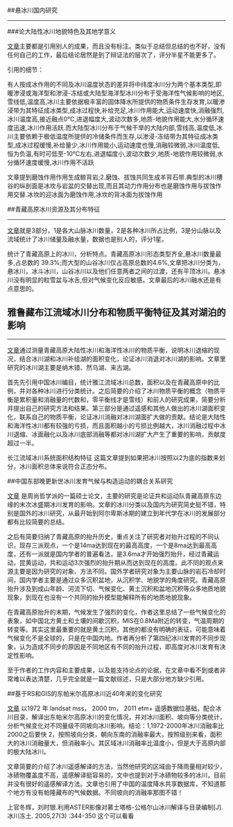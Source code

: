 ##悬冰川国内研究

----

###论大陆性冰川地貌特色及其地学意义

[文章](论大陆性冰川地貌特色及其地学意义_景才瑞.pdf)主要都是引用别人的成果，而且没有标注。类似于总结但总结的也不好，没有任何自己的工作，最后结论居然是到了辩证法的层次了，评分半星不能更多了。

引用的细节：

有人按成冰作用的不同及冰川温度状态的差异将中纬度冰川分为两个基本类型,即暖渗浸或海洋型和渗浸-冻结或大陆型海洋型冰川分布于受海洋性气候影响的地区,雪线低,温度高,冰川主要依据极丰富的固体降水所提供的物质条件生存发育,以暖渗浸带为其特征成冰类型,成冰过程快,补给充足,冰川作用能大,运动速度快,消融强烈,冰川温度高,接近融点0℃,进退幅度大,波动次数多,地质-地貌作用能大,水分循环速度迅速,冰川作用活跃.而大陆型冰川分布于气候干旱的大陆内部,雪线高,温度低,冰川主要依赖于极低温度所提供的冷储条件而生存,以渗浸-冻结带为其特征成冰类型,成冰过程缓慢,补给量少,冰川作用能小,运动速度也慢,消融较微弱,冰川温度低,恒为负温,有时可低至-10℃左右,进退幅度小,波动次数少,地质-地貌作用较微弱,水分循环速度缓慢,冰川作用不活跃


文章提到磨蚀作用作用生成鲸背岩;2.磨蚀、拔蚀共同生成羊背石带.典型的冰川槽谷的纵剖面是冰坎与岩盆的交替出现,而且其动力作用分布也是磨蚀作用与拔蚀作用交替.冰坎的迎冰面为磨蚀作用,冰坎的背冰面为拔蚀作用


##青藏高原冰川资源及其分布特征

----

[文章](青藏高原冰川资源及其分布特征.pdf)就是3部分，1是各大山脉冰川数量，2是各种冰川所占比例，3是分山脉以及流域统计了冰川储量及融水量，数据也是别人的，评分1星。

统计了青藏高原上的冰川，分析特点。青藏高原冰川形态类型齐全,悬冰川数量最多,占总数的 39.3%;而大型的山谷冰川仅占高原总数的4.6%,文章把冰川分类为，悬冰川，冰斗冰川，山谷冰川以及他们任意两者之间的过渡，还有平顶冰川。悬冰川没有明显的粒雪盆与冰舌,但对气候变化反应敏感。文章最后的冰川融水还是有点意思的。


## 雅鲁藏布江流域冰川分布和物质平衡特征及其对湖泊的影响

---------

[文章](雅鲁藏布江流域冰川分布和物质平衡特征及其对湖泊的影响_姚檀栋.pdf)通过测量青藏高原大陆性冰川和海洋性冰川的物质平衡，说明冰川退缩的现况，结合冰川湖和冰川补给湖的面积变化，论证冰川消退对冰川湖的影响。文章里研究的冰川湖主要是纳木错、然乌湖、来古湖。

首先先引用中国冰川编目，统计雅江流域冰川总数，面积以及在青藏高原中的比例，并对各种冰川进行分类统计。之后简要的介绍了冰川物质平衡的概念（物质平衡是累积量和消融量的代数和，零平衡线才是雪线）和前人的研究成果，简要分析并提出自己的研究方法和结果。第三部分是通过遥感和其他人做出的冰川湖面积变化，联系自己的物质平衡，论证冰川消融对冰川湖面扩大做的贡献。结论是大陆性和海洋性冰川都有较强的亏损，而且面积越小的亏损比例越大，冰川消融过程中冰川退缩、冰面融化以及冰川底部消融等都对冰川湖扩大产生了重要的影响，贡献度超过一半。


长江流域冰川系统面积结构特征 这篇文章提到如果把冰川按照以2为底的指数来划分，冰川面积总体来说符合正态分布。

##中国东部晚更新世冰川发育气候与构造运动的耦合关系研究

[文章](中国东部晚更新世冰川发育气候与构造运动的耦合关系研究_钟雷.caj) 是周尚哲学派的一篇硕士论文，主要的研究是论证共和运动队青藏高原东边缘的末次冰盛期冰川发育的影响。文章的冰川分类以及国内为研究简史挺不错，特别是国外的冰川研究，从最开始到阿尔卑斯冰期的建立到年代学在冰川的发展部分都有比较简要的总结。

之后有简要归纳了青藏高原的抬升历史，重点关注了研究者对抬升过程的不同认识，现存三派观点，一个是14ma达到现在的最高高度，一个是8ma达到最高高度，还有一派就是国内学者的普遍看法，是3.6ma才开始强烈抬升，经过青藏运动，昆黄运动，共和运动3次强烈的抬升期从而达到现在的高度。此不同的观点来源主要是因为研究的对象、方法不同。国外学者研究对象为主要山脉的岩石冷却时间，国内学者主要是通过众多沉积盆地，从沉积学、地貌学的角度研究。青藏高原抬升涉及到成山年龄、河流下切、气候变化、黄土沉积和盆地沉积等众多地质地貌现象，到现在也没有一个共同的抬升模型能解释所有的地质地貌现象。

在青藏高原抬升的末期，气候发生了强烈的变化，作者这里总结了一些气候变化的表象，如中国北方黄土和土壤的间歇沉积，MIS在0.8Ma附近的转变，气温周期的转变等。其实这里最重要的就是黄土沉积，其他的都没有明确的表征，可能意味着气候变化不是全球的，只是在中国内地。作者再分析了第四纪冰川发育的不同步现象，认为造成不同步的原因是不同地区有不同的抬升过程，即高度对冰川发育有决定性影响。

至于作者的工作内容和主要成果，以及能支持论点的论据，在文章中看不到或者非常难以表达清楚，几乎完全就是一篇文献综述，只是大部分地方缺少引用。

##基于RS和GIS的东帕米尔高原冰川近40年来的变化研究

[文章](基于RS和GIS的东帕米尔高原冰川近40年来的变化研究_曾磊.caj) 以1972 年 landsat mss， 2000 tm， 2011 etm+ 遥感数据位基础，配合冰川目录，解译出东帕米尔高原冰川的变化情况，并对冰川面积、坡向等分类统计，分析气候变化对不同量级不同坡向冰川影响。结论：1,1972-2000年冰川消融率比2000之后要快 2，按照坡向分类，朝向东南的消融率最大，按照级别来看，面积大的冰川消融量大，但消融率小。其区域冰川消融率比温度小，但是大于高原内部的极大陆冰川。 

文章简要的介绍了冰川遥感解译的方法，当然他研究的区域由于降雨量相对较少，冰碛物覆盖度不高，遥感解译挺容易的，文中也提到对于冰碛物较多的冰川，目前并没有很好的遥感解译方法。文章也引用了中国的温度降水共享数据库，不知道那个地方有没有帕隆藏布的气候数据。不同坡向的消融率那图不错！

上官冬辉，刘时银.利用ASTER影像对慕士塔格-公格尔山冰川解译与目录编制[J].冰川冻土. 2005,27(3) :344-350  这个可以看看


